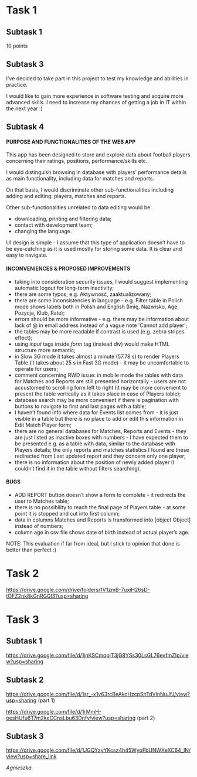 # Task 1


## Subtask 1

10 points


## Subtask 3

I've decided to take part in this project to test my knowledge and abilities in practice.

I would like to gain more experience in software testing and acquire more advanced skills. I need to increase my chances of getting a job in IT within the next year :)


## Subtask 4

#### PURPOSE AND FUNCTIONALITIES OF THE WEB APP

This app has been designed to store and explore data about football players concerning their ratings, positions, performance/skills etc.

I would distinguish browsing in database with players’ performance details as main functionality, including data for matches and reports.

On that basis, I would discriminate other sub-functionalities including adding and editing: players, matches and reports.

Other sub-functionalities unrelated to data editing would be:
- downloading, printing and filtering data;
- contact with development team;
- changing the language.

UI design is simple - I assume that this type of application doesn’t have to be eye-catching as it is used mostly for storing some data. It is clear and easy to navigate.

#### INCONVENIENCES & PROPOSED IMPROVEMENTS

- taking into consideration security issues, I would suggest implementing automatic logout for long-term inactivity;
- there are some typos, e.g. Aktywnosć, zaaktualizowany;
- there are some inconsistencies in language - e.g. Filter table in Polish mode shows labels both in Polish and English (Imię, Nazwisko, Age, Pozycja, Klub, Rate);
- errors should be more informative - e.g. there may be information about lack of @ in email address instead of a vague note 'Cannot add player';
- the tables may be more readable if contrast is used (e.g. zebra stripes effect);
- using *input* tags inside *form* tag (instead *div*) would make HTML structure more semantic;
- in Slow 3G mode it takes almost a minute (57.78 s) to render Players Table (it takes about 25 s in Fast 3G mode) - it may be uncomfortable to operate for users;
- comment concerning RWD issue: in mobile mode the tables with data for Matches and Reports are still presented horizontally - users are not accustomed to scrolling form left to right (it may be more convenient to present the table vertically as it takes place in case of Players table);
- database search may be more convenient if there is pagination with buttons to navigate to first and last pages with a table;
- I haven’t found info where data for Events list comes from - it is just visible in a table but there is no place to add or edit this information in Edit Match Player form;
- there are no general databases for Matches, Reports and Events - they are just listed as inactive boxes with numbers - I have expected them to be presented e.g. as a table with data, similar to the database with Players details; the only reports and matches statistics I found are these redirected from Last updated report and they concern only one player;
- there is no information about the position of newly added player (I couldn’t find it in the table without filters searching).

#### BUGS
- ADD REPORT button doesn’t show a form to complete - it redirects the user to Matches table;
- there is no possibility to reach the final page of Players table - at some point it is stopped and cut into first column;
- data in columns Matches and Reports is transformed into [object Object] instead of numbers;
- column age in csv file shows date of birth instead of actual player’s age.


NOTE: This evaluation if far from ideal, but I stick to opinion that done is better than perfect :)

# Task 2

https://drive.google.com/drive/folders/1V1zmB-7uxiH26sD-tOFZ2nk8kGnRGGl3?usp=sharing

# Task 3

## Subtask 1
https://drive.google.com/file/d/1jnKSCmqpjT3jG8YSs30LsGL76evfmZIp/view?usp=sharing

## Subtask 2
https://drive.google.com/file/d/1sr_-x1v63rcBeAkcHzcpShTdVInNuJfJ/view?usp=sharing (part 1)

https://drive.google.com/file/d/1rMmH-oesHUfu6T7m2keCCnsLbu63Dnfy/view?usp=sharing (part 2)

## Subtask 3
https://drive.google.com/file/d/1JGQYzyYKcsz4h45WyoFbUNWXeXC64_IN/view?usp=share_link

*Agnieszka*
